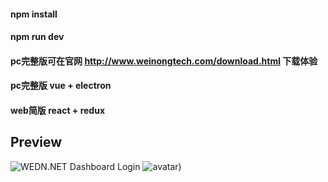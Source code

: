 #### npm install
#### npm run dev

#### pc完整版可在官网 http://www.weinongtech.com/download.html 下载体验
#### pc完整版 vue + electron
#### web简版 react + redux

## Preview

![WEDN.NET Dashboard Login](http://jhmcimg.weinongtech.com/1544260514677/156593/react-chat-web-preview1.png)
![avatar](http://baidu.com/pic/doge.png))
